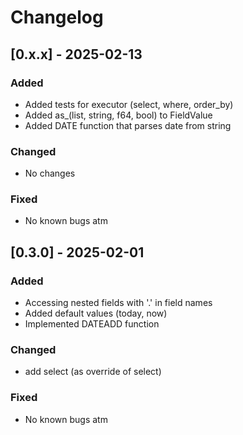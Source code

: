 # Changelog

## [0.x.x] - 2025-02-13
### Added
- Added tests for executor (select, where, order_by)
- Added as_(list, string, f64, bool) to FieldValue
- Added DATE function that parses date from string

### Changed
- No changes

### Fixed
- No known bugs atm

## [0.3.0] - 2025-02-01
### Added
- Accessing nested fields with '.' in field names
- Added default values (today, now)
- Implemented DATEADD function

### Changed
- add select (as override of select)

### Fixed
- No known bugs atm
